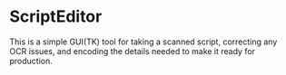 # ScriptEditor

This is a simple GUI(TK) tool for taking a scanned script, correcting any OCR issues, and encoding the details needed to make it ready for production. 

 
